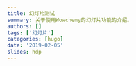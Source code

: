 ```yaml
---
title: 幻灯片测试
summary: 关于使用Wowchemy的幻灯片功能的介绍。
authors: []
tags: ['幻灯片']
categories: [hugo]
date: '2019-02-05'
slides: hdp
---
```


